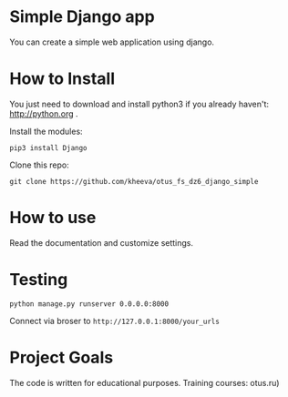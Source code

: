 # Simple Django app

You can create a simple web application using django. 


# How to Install

You just need to download and install python3 if you already haven't: http://python.org .

Install the modules:
```
pip3 install Django
```

Clone this repo:
```
git clone https://github.com/kheeva/otus_fs_dz6_django_simple
```

# How to use
Read the documentation and customize settings.

# Testing

```
python manage.py runserver 0.0.0.0:8000
```

Connect via broser to `http://127.0.0.1:8000/your_urls`

# Project Goals

The code is written for educational purposes. Training courses: otus.ru)
